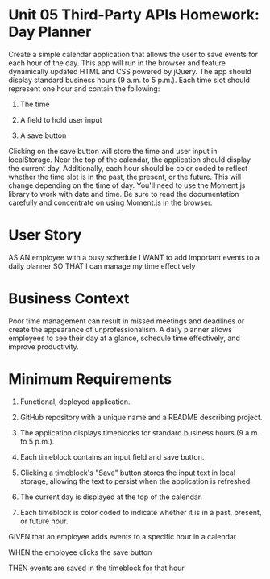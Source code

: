 # Unit 05 Third-Party APIs Homework: Day Planner
Create a simple calendar application that allows the user to save events for each hour of the day. This app will run in the browser and feature dynamically updated HTML and CSS powered by jQuery.
The app should display standard business hours (9 a.m. to 5 p.m.). Each time slot should represent one hour and contain the following:


1. The time

2. A field to hold user input

4. A save button

Clicking on the save button will store the time and user input in localStorage.
Near the top of the calendar, the application should display the current day. Additionally, each hour should be color coded to reflect whether the time slot is in the past, the present, or the future. This will change depending on the time of day.
You'll need to use the Moment.js library to work with date and time. Be sure to read the documentation carefully and concentrate on using Moment.js in the browser.

# User Story
AS AN employee with a busy schedule
I WANT to add important events to a daily planner
SO THAT I can manage my time effectively

# Business Context
Poor time management can result in missed meetings and deadlines or create the appearance of unprofessionalism. A daily planner allows employees to see their day at a glance, schedule time effectively, and improve productivity.

# Minimum Requirements

1. Functional, deployed application.

2. GitHub repository with a unique name and a README describing project.

3. The application displays timeblocks for standard business hours (9 a.m. to 5 p.m.).

4. Each timeblock contains an input field and save button.

5. Clicking a timeblock's "Save" button stores the input text in local storage, allowing the text to persist when the application is refreshed.

6. The current day is displayed at the top of the calendar.

7. Each timeblock is color coded to indicate whether it is in a past, present, or future hour.


GIVEN that an employee adds events to a specific hour in a calendar

WHEN the employee clicks the save button

THEN events are saved in the timeblock for that hour
